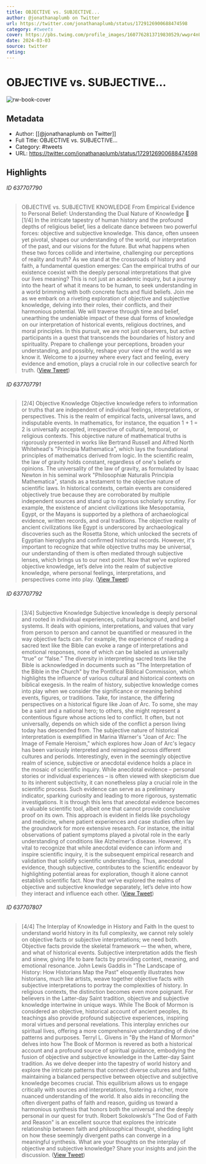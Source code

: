 ```yaml
---
title: OBJECTIVE vs. SUBJECTIVE...
author: @jonathanaplumb on Twitter
url: https://twitter.com/jonathanaplumb/status/1729126900688474598
category: #tweets
cover: https://pbs.twimg.com/profile_images/1607762813719830529/wwpr4nUU.jpg
date: 2024-03-03
source: twitter
rating:
---
```

# OBJECTIVE vs. SUBJECTIVE...

![rw-book-cover](https://pbs.twimg.com/profile_images/1607762813719830529/wwpr4nUU.jpg)

## Metadata
- Author: [[@jonathanaplumb on Twitter]]
- Full Title: OBJECTIVE vs. SUBJECTIVE...
- Category: #tweets
- URL: https://twitter.com/jonathanaplumb/status/1729126900688474598

## Highlights
###### ID 637707790
> OBJECTIVE vs. SUBJECTIVE KNOWLEDGE
> From Empirical Evidence to Personal Belief: Understanding the Dual Nature of Knowledge
> 🧵 [1/4]
> In the intricate tapestry of human history and the profound depths of religious belief, lies a delicate dance between two powerful forces: objective and subjective knowledge. This dance, often unseen yet pivotal, shapes our understanding of the world, our interpretation of the past, and our visions for the future. But what happens when these two forces collide and intertwine, challenging our perceptions of reality and truth?
> As we stand at the crossroads of history and faith, a fundamental question emerges: Can the empirical truths of our existence coexist with the deeply personal interpretations that give our lives meaning? This is not just an academic inquiry, but a journey into the heart of what it means to be human, to seek understanding in a world brimming with both concrete facts and fluid beliefs.
> Join me as we embark on a riveting exploration of objective and subjective knowledge, delving into their roles, their conflicts, and their harmonious potential. We will traverse through time and belief, unearthing the undeniable impact of these dual forms of knowledge on our interpretation of historical events, religious doctrines, and moral principles.
> In this pursuit, we are not just observers, but active participants in a quest that transcends the boundaries of history and spirituality. Prepare to challenge your perceptions, broaden your understanding, and possibly, reshape your view of the world as we know it. Welcome to a journey where every fact and feeling, every evidence and emotion, plays a crucial role in our collective search for truth. ([View Tweet](https://twitter.com/jonathanaplumb/status/1729126900688474598))
    
###### ID 637707791
> [2/4] Objective Knowledge
> Objective knowledge refers to information or truths that are independent of individual feelings, interpretations, or perspectives. This is the realm of empirical facts, universal laws, and indisputable events. In mathematics, for instance, the equation 1 + 1 = 2 is universally accepted, irrespective of cultural, temporal, or religious contexts. This objective nature of mathematical truths is rigorously presented in works like Bertrand Russell and Alfred North Whitehead's "Principia Mathematica", which lays the foundational principles of mathematics derived from logic.
> In the scientific realm, the law of gravity holds constant, regardless of one's beliefs or opinions. The universality of the law of gravity, as formulated by Isaac Newton in his seminal work "Philosophiæ Naturalis Principia Mathematica", stands as a testament to the objective nature of scientific laws.
> In historical contexts, certain events are considered objectively true because they are corroborated by multiple independent sources and stand up to rigorous scholarly scrutiny. For example, the existence of ancient civilizations like Mesopotamia, Egypt, or the Mayans is supported by a plethora of archaeological evidence, written records, and oral traditions. The objective reality of ancient civilizations like Egypt is underscored by archaeological discoveries such as the Rosetta Stone, which unlocked the secrets of Egyptian hieroglyphs and confirmed historical records.
> However, it's important to recognize that while objective truths may be universal, our understanding of them is often mediated through subjective lenses, which brings us to our next point.
> Now that we’ve explored objective knowledge, let’s delve into the realm of subjective knowledge, where personal feelings, interpretations, and perspectives come into play. ([View Tweet](https://twitter.com/jonathanaplumb/status/1729126945072492605))
    
###### ID 637707792
> [3/4] Subjective Knowledge
> Subjective knowledge is deeply personal and rooted in individual experiences, cultural background, and belief systems. It deals with opinions, interpretations, and values that vary from person to person and cannot be quantified or measured in the way objective facts can. For example, the experience of reading a sacred text like the Bible can evoke a range of interpretations and emotional responses, none of which can be labeled as universally “true” or “false.” 
> The diversity in interpreting sacred texts like the Bible is acknowledged in documents such as "The Interpretation of the Bible in the Church" by the Pontifical Biblical Commission, which highlights the influence of various cultural and historical contexts on biblical exegesis.
> In the realm of history, subjective knowledge comes into play when we consider the significance or meaning behind events, figures, or traditions. Take, for instance, the differing perspectives on a historical figure like Joan of Arc. To some, she may be a saint and a national hero; to others, she might represent a contentious figure whose actions led to conflict. It often, but not universally, depends on which side of the conflict a person living today has descended from.
> The subjective nature of historical interpretation is exemplified in Marina Warner's "Joan of Arc: The Image of Female Heroism," which explores how Joan of Arc's legacy has been variously interpreted and reimagined across different cultures and periods.
> Interestingly, even in the seemingly objective realm of science, subjective or anecdotal evidence holds a place in the mosaic of scientific inquiry. While anecdotal evidence – personal stories or individual experiences – is often viewed with skepticism due to its inherent subjectivity, it can nonetheless play a crucial role in the scientific process. Such evidence can serve as a preliminary indicator, sparking curiosity and leading to more rigorous, systematic investigations. It is through this lens that anecdotal evidence becomes a valuable scientific tool, albeit one that cannot provide conclusive proof on its own. 
> This approach is evident in fields like psychology and medicine, where patient experiences and case studies often lay the groundwork for more extensive research. For instance, the initial observations of patient symptoms played a pivotal role in the early understanding of conditions like Alzheimer's disease. However, it's vital to recognize that while anecdotal evidence can inform and inspire scientific inquiry, it is the subsequent empirical research and validation that solidify scientific understanding. Thus, anecdotal evidence, though subjective, contributes to the scientific endeavor by highlighting potential areas for exploration, though it alone cannot establish scientific fact.
> Now that we’ve explored the realms of objective and subjective knowledge separately, let’s delve into how they interact and influence each other. ([View Tweet](https://twitter.com/jonathanaplumb/status/1729126999430713606))
    
###### ID 637707807
> [4/4] The Interplay of Knowledge in History and Faith
> In the quest to understand world history in its full complexity, we cannot rely solely on objective facts or subjective interpretations; we need both. Objective facts provide the skeletal framework — the when, where, and what of historical events. Subjective interpretation adds the flesh and sinew, giving life to bare facts by providing context, meaning, and emotional resonance.
> John Lewis Gaddis in "The Landscape of History: How Historians Map the Past" eloquently illustrates how historians, much like artists, weave together objective facts with subjective interpretations to portray the complexities of history.
> In religious contexts, the distinction becomes even more poignant. For believers in the Latter-day Saint tradition, objective and subjective knowledge intertwine in unique ways. While The Book of Mormon is considered an objective, historical account of ancient peoples, its teachings also provide profound subjective experiences, inspiring moral virtues and personal revelations. This interplay enriches our spiritual lives, offering a more comprehensive understanding of divine patterns and purposes.
> Terryl L. Givens in "By the Hand of Mormon" delves into how The Book of Mormon is revered as both a historical account and a profound source of spiritual guidance, embodying the fusion of objective and subjective knowledge in the Latter-day Saint tradition.
> As we delve deeper into the tapestry of world history and explore the intricate patterns that connect diverse cultures and faiths, maintaining a balanced perspective between objective and subjective knowledge becomes crucial. This equilibrium allows us to engage critically with sources and interpretations, fostering a richer, more nuanced understanding of the world. It also aids in reconciling the often divergent paths of faith and reason, guiding us toward a harmonious synthesis that honors both the universal and the deeply personal in our quest for truth.
> Robert Sokolowski’s "The God of Faith and Reason" is an excellent source that explores the intricate relationship between faith and philosophical thought, shedding light on how these seemingly divergent paths can converge in a meaningful synthesis.
> What are your thoughts on the interplay of objective and subjective knowledge? Share your insights and join the discussion. ([View Tweet](https://twitter.com/jonathanaplumb/status/1729127044796264712))
    
